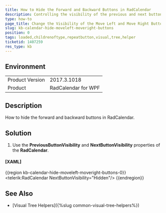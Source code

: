 ```yaml
---
title: How to Hide the Forward and Backward Buttons in RadCalendar
description: Controlling the visibility of the previous and next buttons in RadCalendar
type: how-to
page_title: Change the Visibility of the Move Left and Move Right Buttons in the Calendar Header
slug: kb-calendar-hide-moveleft-moveright-buttons
position: 0
tags: loaded,childrenoftype,repeatbutton,visual,tree,helper
ticketid: 1407259
res_type: kb
---
```


## Environment
<table>
    <tbody>
	    <tr>
	    	<td>Product Version</td>
	    	<td>2017.3.1018</td>
	    </tr>
	    <tr>
	    	<td>Product</td>
	    	<td>RadCalendar for WPF</td>
	    </tr>
    </tbody>
</table>

## Description

How to hide the forward and backward buttons in RadCalendar.

## Solution

1. Use the __PreviousButtonVisibility__ and __NextButtonVisibility__ properties of the __RadCalendar__.

#### __[XAML]__
{{region kb-calendar-hide-moveleft-moveright-buttons-0}}
	<Grid>
        <telerik:RadCalendar NextButtonVisibility="Hidden"/>
    </Grid>
{{endregion}}

## See Also
* [Visual Tree Helpers]({%slug common-visual-tree-helpers%})